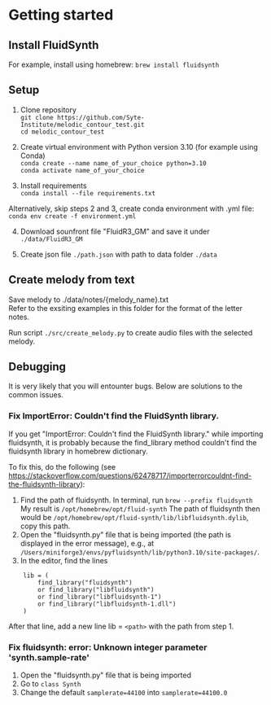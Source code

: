# Getting started

## Install FluidSynth 
For example, install using homebrew:
```brew install fluidsynth```

## Setup

1. Clone repository \
```git clone https://github.com/Syte-Institute/melodic_contour_test.git``` \
```cd melodic_contour_test```

2. Create virtual environment with Python version 3.10 (for example using Conda) \
```conda create --name name_of_your_choice python=3.10``` \
```conda activate name_of_your_choice```

3. Install requirements \
```conda install --file requirements.txt```

Alternatively, skip steps 2 and 3, create conda environment with .yml file:
```conda env create -f environment.yml```

4. Download sounfront file "FluidR3_GM" and save it under 
```./data/FluidR3_GM```

5. Create json file ```./path.json``` with path to data folder ```./data```

## Create melody from text
Save melody to ./data/notes/{melody_name}.txt \
Refer to the exsiting examples in this folder for the format of the letter notes. 

Run script ```./src/create_melody.py``` to create audio files with the selected melody.

## Debugging
It is very likely that you will entounter bugs. Below are solutions to the common issues.

### Fix ImportError: Couldn't find the FluidSynth library.
If you get "ImportError: Couldn't find the FluidSynth library." while importing fluidsynth, it is probably because the find_library method couldn't find the fluidsynth library in homebrew dictionary.

To fix this, do the following (see https://stackoverflow.com/questions/62478717/importerrorcouldnt-find-the-fluidsynth-library):

1. Find the path of fluidsynth. In terminal, run ```brew --prefix fluidsynth```
My result is ```/opt/homebrew/opt/fluid-synth``` 
The path of fluidsynth then would be ```/opt/homebrew/opt/fluid-synth/lib/libfluidsynth.dylib```, copy this path.
2. Open the "fluidsynth.py" file that is being imported (the path is displayed in the error message), e.g., at ```/Users/miniforge3/envs/pyfluidsynth/lib/python3.10/site-packages/```.
3. In the editor, find the lines
```
    lib = (
        find_library("fluidsynth")
        or find_library("libfluidsynth")
        or find_library("libfluidsynth-1")
        or find_library("libfluidsynth-1.dll")  
    )
```
After that line, add a new line lib = ```<path>``` with the path from step 1.


### Fix fluidsynth: error: Unknown integer parameter 'synth.sample-rate'
1. Open the "fluidsynth.py" file that is being imported
2. Go to ```class Synth```
3. Change the default ```samplerate=44100``` into ```samplerate=44100.0```
